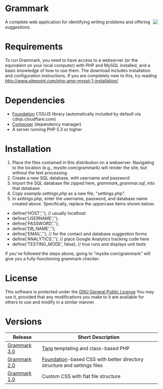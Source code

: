 Grammark
========
<img src="https://github.com/markfullmer/grammark/blob/master/img/screenshot1.png" align="right" />
A complete web application for identifying writing problems and offering suggestions.

Requirements
============
To run Grammark, you need to have access to a webserver (or the equivalent on your
local computer) with PHP and MySQL installed, and a basic knowledge of how to use
them. The download includes installation and configuration instructions. If you are
 completely new to this, try reading http://www.sitepoint.com/php-amp-mysql-1-installation/

Dependencies
============
- [Foundation](http://foundation.zurb.com/) CSS/JS library (automatically
included by default via cdnjs.cloudflare.com)
- [Composer](https://getcomposer.org/) (dependency manager)
- A server running PHP 5.3 or higher

Installation
============
1. Place the files contained in this distribution on a webserver. Navigating to
the location (e.g., mysite.com/grammark) will render the site, but without the
text processing.
2. Create a new SQL database, with username and password
3. Import the SQL database file zipped here, *grammark_grammar.sql*, into that database
3. Copy *example.settings.php* as a new file, "settings.php".
4. In *settings.php*, enter the username, password, and database name created above.
Specifically, replace the uppercase items shown below:
 - define('HOST',''); // usually localhost
 - define('USERNAME','');
 - define('PASSWORD','');
 - define('DB_NAME','');
 - define('EMAIL',''); // for the contact and database suggestion forms
 - define('ANALYTICS',''); // place Google Analytics tracking code here
 - define('TESTING_MODE', false); // true runs and displays unit tests

If you've followed the steps above, going to "mysite.com/grammark" will give you
a fully-functioning grammark checker.

License
=======
This software is protected under the [GNU General Public License](http://www.gnu.org/licenses/gpl.html)
You may use it, provided that any modifications you make to it are available for
others to use and modify in a similar manner.

Versions
========
Release       | Short Description
------------- | -------------
[Grammark 3.0](https://github.com/markfullmer/grammark/tree/Version-3)  | [Twig](http://twig.sensiolabs.org/) templating and class-based PHP
[Grammark 2.0](https://github.com/markfullmer/grammark/tree/Version-2)  | [Foundation](http://foundation.zurb.com/)-based CSS with better directory structure and settings files
[Grammark 1.0](https://github.com/markfullmer/grammark/tree/Version-1)  | Custom CSS with flat file structure

